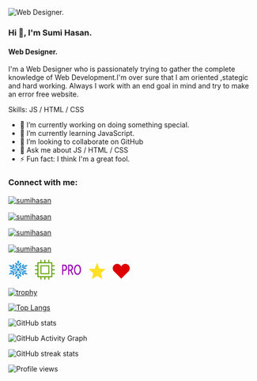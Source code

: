 ![ Web Designer.](https://scontent.fdac134-1.fna.fbcdn.net/v/t39.30808-6/260389984_403508021500295_5246344260409028963_n.jpg?_nc_cat=102&ccb=1-5&_nc_sid=e3f864&_nc_ohc=N5N83qwQ2nQAX-dYknq&_nc_ht=scontent.fdac134-1.fna&oh=3f28cc464cb70e804c166acb3615dff8&oe=61A0B9C3)

### Hi  👋, I'm **Sumi Hasan**.
####  Web Designer.

I'm a Web Designer who is passionately trying to gather the complete knowledge of Web Development.I'm over sure that I am oriented ,stategic and hard working. Always I work with an end goal in mind and try to make an error free website.

Skills: JS / HTML / CSS

- 🔭 I’m currently working on doing something special. 
- 🌱 I’m currently learning JavaScript. 
- 👯 I’m looking to collaborate on GitHub 
- 💬 Ask me about JS / HTML / CSS 
- ⚡ Fun fact: I think I'm a great fool. 


<h3 align="left">Connect with me:</h3>
<p align="left">

<a href="https://fb.com/sumi.hasan.7399786/" target="blank"><img align="center" src="https://raw.githubusercontent.com/rahuldkjain/github-profile-readme-generator/master/src/images/icons/Social/facebook.svg" alt="sumihasan" height="30" width="40" /></a>
  
<a href="https://instagram.com/sumihasan086/" target="blank"><img align="center" src="https://raw.githubusercontent.com/rahuldkjain/github-profile-readme-generator/master/src/images/icons/Social/instagram.svg" alt="sumihasan" height="30" width="40" /></a>
  
<a href="https://linkedin.com/in/sumihasan/" target="blank"><img align="center" src="https://raw.githubusercontent.com/rahuldkjain/github-profile-readme-generator/master/src/images/icons/Social/linked-in-alt.svg" alt="sumihasan" height="30" width="40" /></a>

<a href="https://github.com/SumiHasan086/" target="blank"><img align="center" src="https://raw.githubusercontent.com/rahuldkjain/github-profile-readme-generator/master/src/images/icons/Social/stack-overflow.svg" alt="sumihasan" height="30" width="40" /></a>

</p>



<a href='https://archiveprogram.github.com/'><img src='https://raw.githubusercontent.com/acervenky/animated-github-badges/master/assets/acbadge.gif' width='40' height='40'></a> <a href='https://docs.github.com/en/developers'><img src='https://raw.githubusercontent.com/acervenky/animated-github-badges/master/assets/devbadge.gif' width='40' height='40'></a> <a href='https://github.com/pricing'><img src='https://raw.githubusercontent.com/acervenky/animated-github-badges/master/assets/pro.gif' width='40' height='40'></a> <a href='https://stars.github.com/'><img src='https://raw.githubusercontent.com/acervenky/animated-github-badges/master/assets/starbadge.gif' width='35' height='35'></a> <a href='https://docs.github.com/en/github/supporting-the-open-source-community-with-github-sponsors'><img src='https://raw.githubusercontent.com/acervenky/animated-github-badges/master/assets/sponsorbadge.gif' width='35' height='35'></a> 

[![trophy](https://github-profile-trophy.vercel.app/?username=SumiHasan086)](https://github.com/ryo-ma/github-profile-trophy)

[![Top Langs](https://github-readme-stats.vercel.app/api/top-langs/?username=SumiHasan086)](https://github.com/anuraghazra/github-readme-stats)

![GitHub stats](https://github-readme-stats.vercel.app/api?username=SumiHasan086&show_icons=true)  

![GitHub Activity Graph](https://activity-graph.herokuapp.com/graph?username=SumiHasan086)  

![GitHub streak stats](https://github-readme-streak-stats.herokuapp.com/?user=SumiHasan086)  

![Profile views](https://gpvc.arturio.dev/SumiHasan086)  

